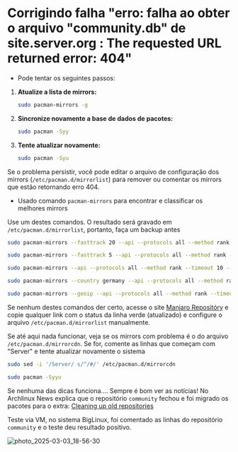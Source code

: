 # Corrigindo falha "erro: falha ao obter o arquivo "community.db" de site.server.org : The requested URL returned error: 404"

- Pode tentar os seguintes passos:

1. **Atualize a lista de mirrors:**
   ```bash
   sudo pacman-mirrors -g
   ```

2. **Sincronize novamente a base de dados de pacotes:**
   ```bash
   sudo pacman -Syy
   ```

3. **Tente atualizar novamente:**
   ```bash
   sudo pacman -Syu
   ```

Se o problema persistir, você pode editar o arquivo de configuração dos mirrors (`/etc/pacman.d/mirrorlist`) para remover ou comentar os mirrors que estão retornando erro 404.


- Usado comando `pacman-mirrors` para encontrar e classificar os melhores mirrors

Use um destes comandos. O resultado será gravado em `/etc/pacman.d/mirrorlist`, portanto, faça um backup antes

```bash
sudo pacman-mirrors --fasttrack 20 --api --protocols all --method rank --timeout 10 
```
```bash
sudo pacman-mirrors --fasttrack 5 --api --protocols all --method rank --timeout 10
```
```bash
sudo pacman-mirrors --api --protocols all --method rank --timeout 10 --interval 2 -s
```
```bash
sudo pacman-mirrors --country germany --api --protocols all --method rank --timeout 10 --interval 1 -s
```
```bash
sudo pacman-mirrors --geoip --api --protocols all --method rank --timeout 10 --interval 2 -s
```

Se nenhum destes comandos der certo, acesse o site [Manjaro Repositóry](https://repo.manjaro.org/) e copie qualquer link com o status da linha verde (atualizado) e configure o arquivo `/etc/pacman.d/mirrorlist` manualmente.

Se até aqui nada funcionar, veja se os mirrors com problema é o do arquivo `/etc/pacman.d/mirrorcdn`.
Se for, comente as linhas que começam com "Server" e tente atualizar novamente o sistema

```bash
sudo sed -i '/Server/ s/^/#/' /etc/pacman.d/mirrorcdn
```
```bash
sudo pacman -Syyu
```

Se nenhuma das dicas funciona.... Sempre é bom ver as notícias!
No Archlinux News explica que o repositório `community` fechou e foi migrado os pacotes para o extra: [Cleaning up old repositories](https://archlinux.org/news/cleaning-up-old-repositories/)  

Teste via VM, no sistema BigLinux, foi comentado as linhas do repositório `community` e o teste deu resultado positivo.

![photo_2025-03-03_18-56-30](https://github.com/user-attachments/assets/8af35615-4cda-4951-8e4d-447bc443efc1)

